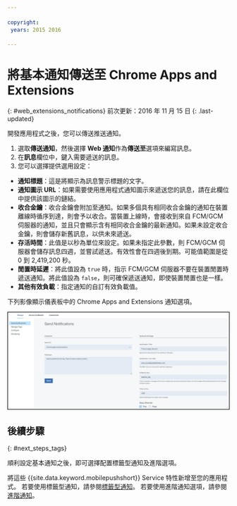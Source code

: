 ```yaml
---

copyright:
 years: 2015 2016

---
```



# 將基本通知傳送至 Chrome Apps and Extensions 
{: #web_extensions_notifications}
前次更新：2016 年 11 月 15 日
{: .last-updated}

開發應用程式之後，您可以傳送推送通知。 

1. 選取**傳送通知**，然後選擇 **Web 通知**作為**傳送至**選項來編寫訊息。 
2. 在**訊息**欄位中，鍵入需要遞送的訊息。
3. 您可以選擇提供選用設定：
  - **通知標題**：這是將顯示為訊息警示標題的文字。
  - **通知圖示 URL**：如果需要使用應用程式通知圖示來遞送您的訊息，請在此欄位中提供該圖示的鏈結。
  - **收合金鑰**：收合金鑰會附加至通知。如果多個具有相同收合金鑰的通知在裝置離線時循序到達，則會予以收合。當裝置上線時，會接收到來自 FCM/GCM 伺服器的通知，並且只會顯示含有相同收合金鑰的最新通知。如果未設定收合金鑰，則會儲存新舊訊息，以供未來遞送。
  - **存活時間**：此值是以秒為單位來設定。如果未指定此參數，則 FCM/GCM 伺服器會儲存訊息四週，並嘗試遞送。有效性會在四週後到期。可能值範圍是從 0 到 2,419,200 秒。
  - **閒置時延遲**：將此值設為 `true` 時，指示 FCM/GCM 伺服器不要在裝置閒置時遞送通知。將此值設為 `false`，則可確保遞送通知，即使裝置閒置也是一樣。
  - **其他有效負載**：指定通知的自訂有效負載值。

下列影像顯示儀表板中的 Chrome Apps and Extensions 通知選項。

  ![通知畫面](images/push_chrome_extns.jpg)
  
## 後續步驟
  {: #next_steps_tags}

順利設定基本通知之後，即可選擇配置標籤型通知及進階選項。

將這些 {{site.data.keyword.mobilepushshort}} Service 特性新增至您的應用程式。
若要使用標籤型通知，請參閱[標籤型通知](c_tag_basednotifications.html)。
若要使用進階通知選項，請參閱[進階通知](t_advance_badge_sound_payload.html)。
